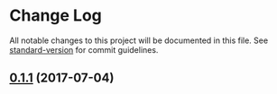 # Change Log

All notable changes to this project will be documented in this file.
See [standard-version](https://github.com/conventional-changelog/standard-version) for commit guidelines.

<a name="0.1.1"></a>
## [0.1.1](https://github.com/myrmex-org/myrmex/compare/myrmex@0.1.0...myrmex@0.1.1) (2017-07-04)
